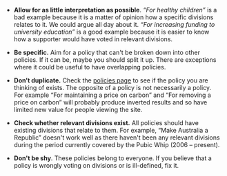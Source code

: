 * **Allow for as little interpretation as possible**. *“For healthy children”* is a bad example because it is a matter of opinion how a specific divisions relates to it. We could argue all day about it. *“For increasing funding to university education”* is a good example because it is easier to know how a supporter would have voted in relevant divisions.

* **Be specific.** Aim for a policy that can't be broken down into other policies. If it can be, maybe you should split it up. There are exceptions where it could be useful to have overlapping policies.

* **Don’t duplicate.** Check the [policies page](/policies) to see if the policy you are thinking of exists. The opposite of a policy is not necessarily a policy. For example “For maintaining a price on carbon” and “For removing a price on carbon” will probably produce inverted results and so have limited new value for people viewing the site.

* **Check whether relevant divisions exist.** All policies should have existing divisions that relate to them. For example, “Make Australia a Republic” doesn't work well as there haven't been any relevant divisions during the period currently covered by the Pubic Whip (2006 – present).

* **Don't be shy**. These policies belong to everyone. If you believe that a policy is wrongly voting on divisions or is ill-defined, fix it.

